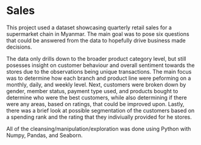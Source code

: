 # Sales

This project used a dataset showcasing quarterly retail sales for a supermarket chain in Myanmar. The main goal was to pose six questions that could be answered from the data to hopefully drive business made decisions. 

The data only drills down to the broader product category level, but still posesses insight on customer behaviour and overall sentiment towards the stores due to the observations being unique transactions. The main focus was to determine how each branch and product line were peforming on a monthly, daily, and weekly level. Next, customers were broken down by gender, member status, payment type used, and products bought to determine who were the best customers, while also determining if there were any areas, based on ratings, that could be improved upon. Lastly, there was a brief look at possible segmentation of the customers based on a spending rank and the rating that they indiviually provided for he stores.

All of the cleansing/manipulation/exploration was done using Python with Numpy, Pandas, and Seaborn.
